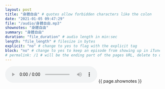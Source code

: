 ```yaml
---
layout: post
title: "身體自由" # quotes allow forbidden characters like the colon
date: "2021-01-05 09:47:29"
file: "/audio/身體自由.mp3"
shownotes: "身體自由"
summary: "身體自由"
duration: "file_duration" # audio length in min:sec
length: "file_length" # filesize in bytes
explicit: "no" # change to yes to flag with the explicit tag
block: "no" # change to yes to keep an episode from showing up in iTunes
# permalink: /1 # will be the ending part of the pages URL, delete to default to the title
---
```


<audio controls>
<source src="{{site.url}}{{site.baseurl}}{{ page.file }}" type="audio/x-mp3">
Your browser does not support the audio element.
</audio>
{{ page.shownotes }}
